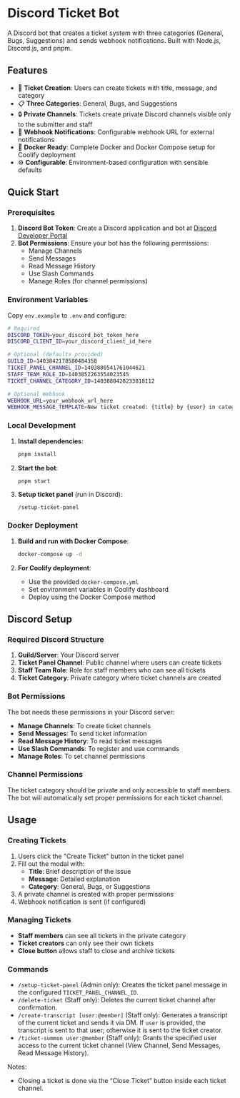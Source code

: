 # Discord Ticket Bot

A Discord bot that creates a ticket system with three categories (General, Bugs, Suggestions) and sends webhook notifications. Built with Node.js, Discord.js, and pnpm.

## Features

- 🎫 **Ticket Creation**: Users can create tickets with title, message, and category
- 📋 **Three Categories**: General, Bugs, and Suggestions
- 🔒 **Private Channels**: Tickets create private Discord channels visible only to the submitter and staff
- 🔔 **Webhook Notifications**: Configurable webhook URL for external notifications
- 🐳 **Docker Ready**: Complete Docker and Docker Compose setup for Coolify deployment
- ⚙️ **Configurable**: Environment-based configuration with sensible defaults

## Quick Start

### Prerequisites

1. **Discord Bot Token**: Create a Discord application and bot at [Discord Developer Portal](https://discord.com/developers/applications)
2. **Bot Permissions**: Ensure your bot has the following permissions:
   - Manage Channels
   - Send Messages
   - Read Message History
   - Use Slash Commands
   - Manage Roles (for channel permissions)

### Environment Variables

Copy `env.example` to `.env` and configure:

```bash
# Required
DISCORD_TOKEN=your_discord_bot_token_here
DISCORD_CLIENT_ID=your_discord_client_id_here

# Optional (defaults provided)
GUILD_ID=1403842178580484358
TICKET_PANEL_CHANNEL_ID=1403880541761044621
STAFF_TEAM_ROLE_ID=1403852263554023545
TICKET_CHANNEL_CATEGORY_ID=1403880428233818112

# Optional Webhook
WEBHOOK_URL=your_webhook_url_here
WEBHOOK_MESSAGE_TEMPLATE=New ticket created: {title} by {user} in category {category}
```

### Local Development

1. **Install dependencies**:
   ```bash
   pnpm install
   ```

2. **Start the bot**:
   ```bash
   pnpm start
   ```

3. **Setup ticket panel** (run in Discord):
   ```
   /setup-ticket-panel
   ```

### Docker Deployment

1. **Build and run with Docker Compose**:
   ```bash
   docker-compose up -d
   ```

2. **For Coolify deployment**:
   - Use the provided `docker-compose.yml`
   - Set environment variables in Coolify dashboard
   - Deploy using the Docker Compose method

## Discord Setup

### Required Discord Structure

1. **Guild/Server**: Your Discord server
2. **Ticket Panel Channel**: Public channel where users can create tickets
3. **Staff Team Role**: Role for staff members who can see all tickets
4. **Ticket Category**: Private category where ticket channels are created

### Bot Permissions

The bot needs these permissions in your Discord server:
- **Manage Channels**: To create ticket channels
- **Send Messages**: To send ticket information
- **Read Message History**: To read ticket messages
- **Use Slash Commands**: To register and use commands
- **Manage Roles**: To set channel permissions

### Channel Permissions

The ticket category should be private and only accessible to staff members. The bot will automatically set proper permissions for each ticket channel.

## Usage

### Creating Tickets

1. Users click the "Create Ticket" button in the ticket panel
2. Fill out the modal with:
   - **Title**: Brief description of the issue
   - **Message**: Detailed explanation
   - **Category**: General, Bugs, or Suggestions
3. A private channel is created with proper permissions
4. Webhook notification is sent (if configured)

### Managing Tickets

- **Staff members** can see all tickets in the private category
- **Ticket creators** can only see their own tickets
- **Close button** allows staff to close and archive tickets

### Commands

- `/setup-ticket-panel` (Admin only): Creates the ticket panel message in the configured `TICKET_PANEL_CHANNEL_ID`.
- `/delete-ticket` (Staff only): Deletes the current ticket channel after confirmation.
- `/create-transcript [user:@member]` (Staff only): Generates a transcript of the current ticket and sends it via DM. If `user` is provided, the transcript is sent to that user; otherwise it is sent to the ticket creator.
- `/ticket-summon user:@member` (Staff only): Grants the specified user access to the current ticket channel (View Channel, Send Messages, Read Message History).

Notes:
- Closing a ticket is done via the “Close Ticket” button inside each ticket channel.